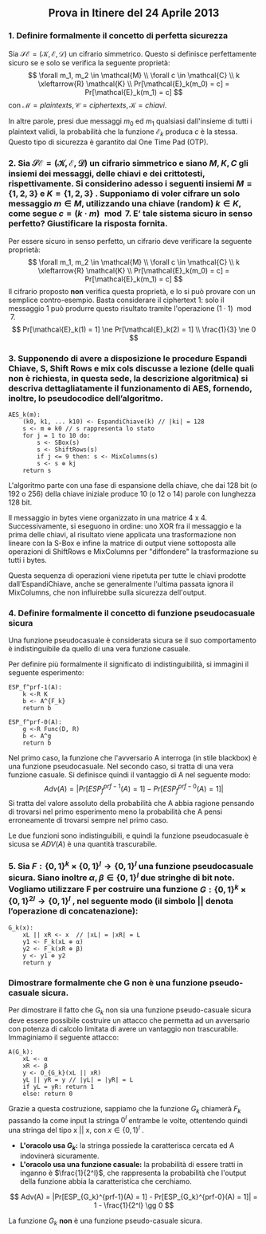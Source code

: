 <h2 style="text-align:center">Prova in Itinere del 24 Aprile 2013</h2>

### 1. Definire formalmente il concetto di perfetta sicurezza

Sia $\mathcal{SE} = (\mathcal{K}, \mathcal{E}, \mathcal{D})$ un cifrario simmetrico. Questo si definisce perfettamente sicuro se e solo se verifica la seguente proprietà: 
$$
\forall m_1, m_2 \in \mathcal{M} \\
\forall c \in \mathcal{C} \\
k \xleftarrow{R} \mathcal{K} \\
Pr[\mathcal{E}_k(m_0) = c] = Pr[\mathcal{E}_k(m_1) = c]
$$
con $\mathcal{M} = plaintexts,  \mathcal{C} = ciphertexts, \mathcal{K} = chiavi$.

In altre parole, presi due messaggi $m_0$ ed $m_1$ qualsiasi dall'insieme di tutti i plaintext validi, la probabilità che la funzione $\mathcal{E}_k$ produca $c$ è la stessa. Questo tipo di sicurezza è garantito dal One Time Pad (OTP).

### 2.  Sia  $\mathcal{SE} = (\mathcal{K}, \mathcal{E}, \mathcal{D})$ un cifrario simmetrico e siano $M, K, C$ gli insiemi dei messaggi, delle chiavi e dei crittotesti, rispettivamente. Si considerino adesso i seguenti insiemi $M = \{1, 2, 3\}$ e $K = \{1, 2, 3\}$ . Supponiamo di voler cifrare un solo messaggio $m \in M$, utilizzando una chiave (random) $k \in K$, come segue  $c = (k · m) \mod{7}$. E’ tale sistema sicuro in senso perfetto? Giustificare la risposta fornita.

Per essere sicuro in senso perfetto, un cifrario deve verificare la seguente proprietà:
$$
\forall m_1, m_2 \in \mathcal{M} \\
\forall c \in \mathcal{C} \\
k \xleftarrow{R} \mathcal{K} \\
Pr[\mathcal{E}_k(m_0) = c] = Pr[\mathcal{E}_k(m_1) = c]
$$
Il cifrario proposto **non** verifica questa proprietà, e lo si può provare con un semplice contro-esempio. Basta considerare il ciphertext $1$: solo il messaggio $1$ può produrre questo risultato tramite l'operazione $(1\cdot1) \mod{7}$.
$$
Pr[\mathcal{E}_k(1) = 1] \ne Pr[\mathcal{E}_k(2) = 1] \\
\frac{1}{3} \ne 0
$$

### 3. Supponendo di avere a disposizione le procedure Espandi Chiave, S, Shift Rows e mix cols discusse a lezione (delle quali non è richiesta, in questa sede, la descrizione algoritmica) si descriva dettagliatamente il funzionamento di AES, fornendo, inoltre, lo pseudocodice dell’algoritmo.

```pseudocode
AES_k(m):
	(k0, k1, ... k10) <- EspandiChiave(k) // |ki| = 128
	s <- m ⊕ k0 // s rappresenta lo stato
	for j = 1 to 10 do:
		s <- SBox(s)
		s <- ShiftRows(s)
		if j <= 9 then: s <- MixColumns(s)
		s <- s ⊕ kj
	return s
```

L'algoritmo parte con una fase di espansione della chiave, che dai 128 bit (o 192 o 256) della chiave iniziale produce 10 (o 12 o 14) parole con lunghezza 128 bit.

Il messaggio in bytes viene organizzato in una matrice 4 x 4. Successivamente, si eseguono in ordine: uno XOR fra il messaggio e la prima delle chiavi, al risultato viene applicata una trasformazione non lineare con la S-Box e infine la matrice di output viene sottoposta alle operazioni di ShiftRows e MixColumns per "diffondere" la trasformazione su tutti i bytes. 

Questa sequenza di operazioni viene ripetuta per tutte le chiavi prodotte dall'EspandiChiave, anche se generalmente l'ultima passata ignora il MixColumns, che non influirebbe sulla sicurezza dell'output.

### 4. Definire formalmente il concetto di funzione pseudocasuale sicura

Una funzione pseudocasuale è considerata sicura se il suo comportamento è indistinguibile da quello di una vera funzione casuale. 

Per definire più formalmente il significato di indistinguibilità, si immagini il seguente esperimento:

```pseudocode
ESP_f^prf-1(A):
	k <-R K
	b <- A^{F_k}
	return b

ESP_f^prf-0(A):
	g <-R Func(D, R)
	b <- A^g
	return b
```

Nel primo caso, la funzione che l'avversario A interroga (in stile blackbox) è una funzione pseudocasuale. Nel secondo caso, si tratta di una vera funzione casuale. Si definisce quindi il vantaggio di A nel seguente modo:
$$
Adv(A) = |Pr[ESP_f^{prf-1}(A) = 1] - Pr[ESP_f^{prf-0}(A) = 1]|
$$
Si tratta del valore assoluto della probabilità che A abbia ragione pensando di trovarsi nel primo esperimento meno la probabilità che A pensi erroneamente di trovarsi sempre nel primo caso.

Le due funzioni sono indistinguibili, e quindi la funzione pseudocasuale è sicusa se $ADV(A)$ è una quantità trascurabile.

### 5. Sia $F : \{0, 1\}^k \times \{0, 1\}^l \rightarrow \{0, 1\}^l$ una funzione pseudocasuale sicura. Siano inoltre $\alpha,\beta \in \{0, 1\}^l$  due stringhe di bit note. Vogliamo utilizzare F per costruire una funzione $G : \{0, 1\}^k \times \{0, 1\}^{2l} \rightarrow \{0, 1\}^l$ , nel seguente modo (il simbolo || denota l’operazione di concatenazione): 

```pseudocode
G_k(x):
	xL || xR <- x  // |xL| = |xR| = L
	y1 <- F_k(xL ⊕ α)
	y2 <- F_k(xR ⊕ β)
	y <- y1 ⊕ y2
	return y
```

###  Dimostrare formalmente che G non è una funzione pseudo-casuale sicura.

Per dimostrare il fatto che $G_k$ non sia una funzione pseudo-casuale sicura deve essere possibile costruire un attacco che permetta ad un avversario con potenza di calcolo limitata di avere un vantaggio non trascurabile. Immaginiamo il seguente attacco:

```pseudocode
A(G_k):
	xL <- α
	xR <- β
	y <- O_{G_k}(xL || xR)
	yL || yR = y // |yL| = |yR| = L
	if yL = yR: return 1
	else: return 0
```

Grazie a questa costruzione, sappiamo che la funzione $G_k$ chiamerà $F_k$ passando la come input la stringa $0^l$ entrambe le volte, ottentendo quindi una stringa del tipo x || x, con  $x \in \{0, 1\}^l$ . 

- **L'oracolo usa $G_k$:** la stringa possiede la caratterisca cercata ed A indovinerà sicuramente.
- **L'oracolo usa una funzione casuale:** la probabilità di essere tratti in inganno è $\frac{1}{2^l}$, che rappresenta la probabilità che l'output della funzione abbia la caratteristica che cerchiamo.

$$
Adv(A) = |Pr[ESP_{G_k}^{prf-1}(A) = 1] - Pr[ESP_{G_k}^{prf-0}(A) = 1]| = 1 - \frac{1}{2^l} \gg 0
$$

La funzione $G_k$ **non** è una funzione pseudo-casuale sicura.